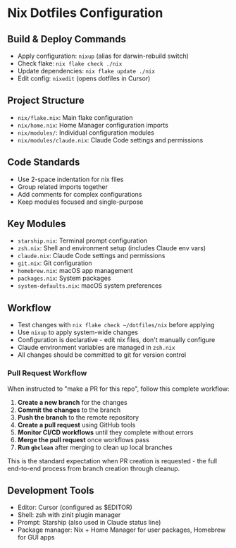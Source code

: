 # Nix Dotfiles Configuration

## Build & Deploy Commands

- Apply configuration: `nixup` (alias for darwin-rebuild switch)
- Check flake: `nix flake check ./nix`
- Update dependencies: `nix flake update ./nix`
- Edit config: `nixedit` (opens dotfiles in Cursor)

## Project Structure

- `nix/flake.nix`: Main flake configuration
- `nix/home.nix`: Home Manager configuration imports
- `nix/modules/`: Individual configuration modules
- `nix/modules/claude.nix`: Claude Code settings and permissions

## Code Standards

- Use 2-space indentation for nix files
- Group related imports together
- Add comments for complex configurations
- Keep modules focused and single-purpose

## Key Modules

- `starship.nix`: Terminal prompt configuration
- `zsh.nix`: Shell and environment setup (includes Claude env vars)
- `claude.nix`: Claude Code settings and permissions
- `git.nix`: Git configuration
- `homebrew.nix`: macOS app management
- `packages.nix`: System packages
- `system-defaults.nix`: macOS system preferences

## Workflow

- Test changes with `nix flake check ~/dotfiles/nix` before applying
- Use `nixup` to apply system-wide changes
- Configuration is declarative - edit nix files, don't manually configure
- Claude environment variables are managed in `zsh.nix`
- All changes should be committed to git for version control

### Pull Request Workflow

When instructed to "make a PR for this repo", follow this complete workflow:

1. **Create a new branch** for the changes
2. **Commit the changes** to the branch
3. **Push the branch** to the remote repository
4. **Create a pull request** using GitHub tools
5. **Monitor CI/CD workflows** until they complete without errors
6. **Merge the pull request** once workflows pass
7. **Run `gbclean`** after merging to clean up local branches

This is the standard expectation when PR creation is requested - the full end-to-end process from branch creation through cleanup.

## Development Tools

- Editor: Cursor (configured as $EDITOR)
- Shell: zsh with zinit plugin manager
- Prompt: Starship (also used in Claude status line)
- Package manager: Nix + Home Manager for user packages, Homebrew for GUI apps
